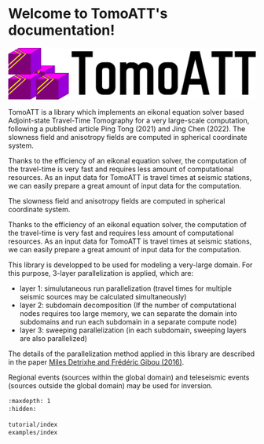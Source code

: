 
# Welcome to TomoATT's documentation!

![](./_static/TomoATT_logo_2.png)

TomoATT is a library which implements an eikonal equation solver based Adjoint-state Travel-Time Tomography for a very large-scale computation, following a published article Ping Tong (2021) and Jing Chen (2022). The slowness field and anisotropy fields are computed in spherical coordinate system.

Thanks to the efficiency of an eikonal equation solver, the computation of the travel-time is very fast and requires less amount of computational resources. As an input data for TomoATT is travel times at seismic stations, we can easily prepare a great amount of input data for the computation.

The slowness field and anisotropy fields are computed in spherical coordinate system.

Thanks to the efficiency of an eikonal equation solver, the computation of the travel-time is very fast and requires less amount of computational resources.
As an input data for TomoATT is travel times at seismic stations, we can easily prepare a great amount of input data for the computation.

This library is developped to be used for modeling a very-large domain. For this purpose, 3-layer parallelization is applied, which are:
- layer 1: simulutaneous run parallelization (travel times for multiple seismic sources may be calculated simultaneously)
- layer 2: subdomain decomposition (If the number of computational nodes requires too large memory, we can separate the domain into subdomains and run each subdomain in a separate compute node)
- layer 3: sweeping parallelization (in each subdomain, sweeping layers are also parallelized)

The details of the parallelization method applied in this library are described in the paper [Miles Detrixhe and Frédéric Gibou (2016)](https://doi.org/10.1016/j.jcp.2016.06.023).

Regional events (sources within the global domain) and teleseismic events (sources outside the global domain) may be used for inversion.


```{toctree}
:maxdepth: 1
:hidden:

tutorial/index
examples/index
```